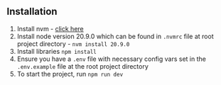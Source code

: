 ## Installation
1. Install nvm - [click here](https://github.com/nvm-sh/nvm?tab=readme-ov-file#installing-and-updating)
1. Install node version 20.9.0 which can be found in `.nvmrc` file at root project directory - `nvm install 20.9.0`
1. Install libraries `npm install`
1. Ensure you have a `.env` file with necessary config vars set in the `.env.example` file at the root project directory
1. To start the project, run `npm run dev`

